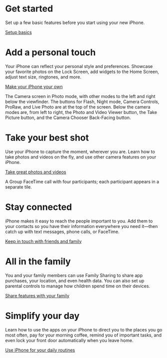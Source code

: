 # Get started

Set up a few basic features before you start using your new iPhone.

[Setup basics](/articles/WD000002)

# Add a personal touch

Your iPhone can reflect your personal style and preferences. Showcase your favorite photos on the Lock Screen, add widgets to the Home Screen, adjust text size, ringtones, and more.

[Make your iPhone your own](/articles/)

The Camera screen in Photo mode, with other modes to the left and right below the viewfinder. The buttons for Flash, Night mode, Camera Controls, ProRaw, and Live Photo are at the top of the screen. Below the camera modes are, from left to right, the Photo and Video Viewer button, the Take Picture button, and the Camera Chooser Back-Facing button.

# Take your best shot

Use your iPhone to capture the moment, wherever you are. Learn how to take photos and videos on the fly, and use other camera features on your iPhone.

[Take great photos and videos](/articles/)

A Group FaceTime call with four participants; each participant appears in a separate tile.

# Stay connected

iPhone makes it easy to reach the people important to you. Add them to your contacts so you have their information everywhere you need it—then catch up with text messages, phone calls, or FaceTime.

[Keep in touch with friends and family](/articles/)

# All in the family

You and your family members can use Family Sharing to share app purchases, your location, and even health data. You can also set up parental controls to manage how children spend time on their devices.

[Share features with your family](/articles/)

# Simplify your day

Learn how to use the apps on your iPhone to direct you to the places you go most often, pay for your morning coffee, remind you of important tasks, and even lock your front door automatically when you leave home.

[Use iPhone for your daily routines](/articles/)
